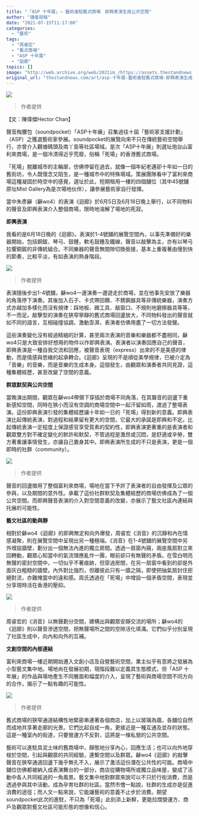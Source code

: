 ```yaml
---
title: "「ASP 十年展」— 藝術進駐舊式商場　即興表演生成公共空間"
author: "讀者投稿"
date: "2021-07-15T11:17:00"
categories:
  - "藝術"
tags:
  - "周睿宏"
  - "舊式商場"
  - "ASP 十年展"
  - "迴廊"
topics: []
image: "http://web.archive.org/web/2021im_/https://assets.thestandnews.com/media/photos/P1.png"
original_url: "thestandnews.com/art/asp-十年展-藝術進駐舊式商場-即興表演生成公共空間"
---
```

![](http://web.archive.org/web/2021im_/https://assets.thestandnews.com/media/photos/P1.png)
> 作者提供

【文：陳偉傑Hector Chan】

聲音掏腰包（soundpocket）「ASP十年展」召集過往十屆「藝術家支援計劃」（ASP）之獲選藝術家參展。soundpocket的展覽向來不只在傳統藝術空間舉行，亦曾介入觀塘碼頭及南丫島等社區場域。是次「ASP十年展」則選址炮台山富利來商場，是一個冷清得近乎荒廢，俗稱「死場」的香港舊式商場。

「死場」脫離城市的主輪廓，仿佛停留在過去，就像一個年紀老邁卻十年如一日的舊街坊，令人既懷念又陌生，是一種城市中的特殊場域。策展團隊看中了富利來商場這種凝固於時空中的感覺，選址於此，短期租用一樓的四個舖位（其中45號舖原址Mist Gallery為是次場地伙伴），讓參展藝術家自行發揮。

當中朱彥龢（龢wo4）的表演《迴廊》於6月5日及6月18日晚上舉行，以不同物料的聲音及即興表演介入整個商場，限時地溶解了場地的死寂。

**即興表演**

我看的是6月18日晚的《迴廊》。表演於1-4號舖的展覽空間內，以事先準備好的樂器開始，包括銅鈸、琴弓、鼓錘，軟毛鼓錘及鐵線，聲音以敲擊為主，亦有以琴弓拉響銅鈸的非傳統組合。不同樂器的聲音無間隙切換銜接，基本上重複著由慢到快的節奏，比較平淡，有如表演的熱身階段。

![](http://web.archive.org/web/2021im_/https://assets.thestandnews.com/media/photos/P2.png)
> 作者提供

表演隨後步出1-4號舖，龢wo4一邊演奏一邊遊走於商場，並在他事先安放了樂器的角落停下演奏。其後加入石子、卡式帶回饋、不銹鋼器具等非傳統樂器，演奏方式亦越加多樣化而沒有規律：踩地板、踢工具、敲窗口、不規則地磨擦器具等等，不一而足。敲擊型的演奏在狹窄寧靜的舊式商場回盪放大，不同物料發出的聲音就如不同的語言，互相碰撞協調，激動澎湃，表演者仿佛用盡了一切方法發聲。

這些演奏變化沒有經過精細的計算，甚至兩次表演的音樂和樂器都不盡相同，龢wo4只是大致安排好想用的物件以作即興表演。表演者以演奏回應自己的聲音，即興表演是一種自我交流和回應，被聲音表現（express）出來的不是美感的律動，而是情感與思緒的起承轉合。《迴廊》呈現的不是順從美學規律，已被介定為「音樂」的音樂，而是音樂的生成本身。這個發生，由觀眾和演奏者共同見證，這種集體經歷，甚至改變了空間的意義。

**群眾默契與公共空間**

當晚演出期間，觀眾在龢wo4帶領下穿插於商場不同角落，在其聱音的迴盪下重新感知空間，同時在狹小而沒有空調的商場空間中一起汗留如雨，渡過了整場表演。這份即興表演引發的集體經歷讓十年如一日的「死場」得到新的意義。即興表演比起傳統表演，對過程和結果留有更大的空間，它最大的承諾是即興和不定。比起傳統表演一定程度上保證感官享受質素的契約性，即興表演更著重的是表演者和觀眾雙方對不確定變化的默許和默契，不管過程是激昂或沉悶，是舒適或辛勞，雙方著重讓事情發生，亦讓自己置身其中。即興表演所生成的不只是表演，更是一個即時的社群（community）。

![](http://web.archive.org/web/2021im_/https://assets.thestandnews.com/media/photos/P3.png)
> 作者提供

聲音的回盪徵用了整個富利來商場，場地在當下予許了表演者的自由發揮及公眾的參與，以及期間的意外性。承載了這份社群默契及集體經歷的商場仿佛成為了一個公共空間。而即興聲音表演的介入對空間意義的改變，亦展示了藝文社區內連結與托展的可能性。

**藝文社區的動與靜**

相對於龢wo4《迴廊》的即興無定和向外爆發，周睿宏《消音》的沉靜和內在情感凝聚，則在展覽空間中呈現出另一種極端。《消音》在1-4號舖的展覽空間中另外增設牆壁，劃分出一個無法內進的獨立房間。透過一扇窗內窺，兩座風扇對立來回轉動，觀眾心知當中的氣流理應亂作一團，眼前卻只有無聲的矛盾。在雪白明亮無聲的密封空間中，一切似乎不著痕跡，但穿過房間，在另一扇窗中看到的卻是外面灰白粗糙的牆壁。內外對比強烈，但離彼此只有一牆之隔，即使把抽氣扇封住拒絕對流，亦難掩當中的違和感。周氏透過在「死場」中增設一個矛盾空間，表現並分享現時活在香港的壓抑。

![](http://web.archive.org/web/2021im_/https://assets.thestandnews.com/media/photos/P4.png)
> 作者提供

周睿宏的《消音》以無聲劃分空間，建構出與觀眾安靜交流的場所；龢wo4的《迴廊》則以聲音滲透空間，把無聲場所之間的空隙活化填滿。它們似乎分別呈現了社區生成中，向內和向外的互補。

**文創空間的內部連結**

富利來商場一樓近期開始遷入文創小店及自營藝術空間，業主似乎有意將之發展為小型藝文集中地。場地尚在發展初期，現階段難以定義其生態模式，但「ASP 十年展」的作品與場地產生不同層面和幅度的介入，呈現了藝術與商場空間不同方向的合作，揭示了一點有趣的可能性。

![](http://web.archive.org/web/2021im_/https://assets.thestandnews.com/media/photos/P5.png)
> 作者提供

舊式商場的狹窄通道結構性地緊密串連著各個商店，加上以玻璃為牆，各舖位自然而成地共享著走廊的光景。它們比起自成一角，更接近是一種互通及並存的狀態。這是一種室內的街道，只要營運方不反對，這將是一條私營的公共空間。

藝術可以進駐具泥土味的舊商場中，靜態地分享內心，回應生活；也可以向外地穿梭於空間，引起與觀眾的共同經驗，連繫空間以及群眾。龢wo4《迴廊》的敲擊聲音在狹窄通道回盪下幾乎無孔不入，展示了激活這份潛在公共性的可能。商場中舖位彷佛都被納入成表演舞台的一部分，商店從購物場所或獨立品味屋，變成了活動中各人共同經過的一角風景。藝文集中地對群眾來說可以不只於行街消費，而是透過參與其中活動，成為孕育社群的社區。當然市儈一點說，社群的生成亦是促進消費的途徑；而人文一點來說，它能讓藝術的意義不止步於消費。期望soundpocket此次的進駐，不只為「死場」此刻添上新鮮，更能拉闊營運方、商戶及觀眾對藝文社區可能形態的想像和信心。